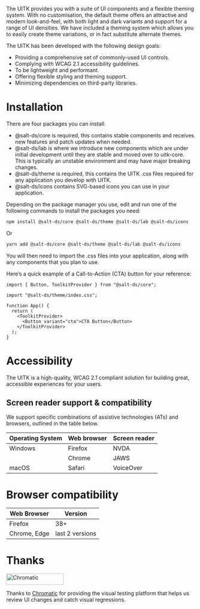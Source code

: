 The UITK provides you with a suite of UI components and a flexible theming system. With no customisation, the default theme offers an attractive and modern look-and-feel, with both light and dark variants and support for a range of UI densities.
We have included a theming system which allows you to easily create theme variations, or in fact substitute alternate themes.

The UITK has been developed with the following design goals:

- Providing a comprehensive set of commonly-used UI controls.
- Complying with WCAG 2.1 accessibility guidelines.
- To be lightweight and performant.
- Offering flexible styling and theming support.
- Minimizing dependencies on third-party libraries.

# Installation

There are four packages you can install:

- @salt-ds/core is required, this contains stable components and receives
  new features and patch updates when needed.
- @salt-ds/lab is where we introduce new components which are under initial development until they are stable and moved over to uitk-core. This is typically an unstable environment and may have major breaking changes.
- @salt-ds/theme is required, this contains the UITK .css files required
  for any application you develop with UITK.
- @salt-ds/icons contains SVG-based icons you can use in your
  application.

Depending on the package manager you use, edit and run one of the following commands to install the packages you need:

```sh
npm install @salt-ds/core @salt-ds/theme @salt-ds/lab @salt-ds/icons
```

Or

```sh
yarn add @salt-ds/core @salt-ds/theme @salt-ds/lab @salt-ds/icons
```

You will then need to import the .css files into your application, along with any components that you plan to use.

Here’s a quick example of a Call-to-Action (CTA) button for your reference:

```JSX
import { Button, ToolkitProvider } from "@salt-ds/core";

import "@salt-ds/theme/index.css";

function App() {
  return (
    <ToolkitProvider>
      <Button variant="cta">CTA Button</Button>
    </ToolkitProvider>
  );
}
```

# Accessibility

The UITK is a high-quality, WCAG 2.1 compliant solution for building great, accessible experiences for your users.

## Screen reader support & compatibility

We support specific combinations of assistive technologies (ATs) and
browsers, outlined in the table below.

| Operating System | Web browser | Screen reader |
| ---------------- | ----------- | ------------- |
| Windows          | Firefox     | NVDA          |
|                  | Chrome      | JAWS          |
| macOS            | Safari      | VoiceOver     |

# Browser compatibility

| Web Browser  | Version         |
| ------------ | --------------- |
| Firefox      | 38+             |
| Chrome, Edge | last 2 versions |

# Thanks

<a href="https://www.chromatic.com/">
  <picture>
    <source srcset="https://user-images.githubusercontent.com/1671563/170278933-da4e813f-0e8f-4029-b6db-79890d9314d1.png" media="(prefers-color-scheme: dark)">
    <img src="https://user-images.githubusercontent.com/321738/84662277-e3db4f80-af1b-11ea-88f5-91d67a5e59f6.png" width="153" height="30" alt="Chromatic" />
  </picture>
</a>

Thanks to [Chromatic](https://www.chromatic.com/) for providing the visual testing platform that helps us review UI changes and catch visual regressions.
